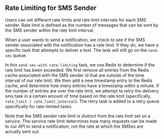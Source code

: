 ## Rate Limiting for SMS Sender
Users can set different rate limits and rate limit intervals for each SMS sender. Rate limit is defined as the number
of messages that can be sent by the SMS sender within the rate limit interval.

When a user wants to send a notification, we check to see if the SMS sender associated with the notification has a rate
limit. If they do, we have a specific task that attempts to deliver a text. The task will still go on the `send-sms`
queue.

In this `send-sms-with-rate-limiting` task, we use Redis to determine if the rate limit has been exceeded.
We first remove all entries from the Redis cache associated with the SMS sender id that are outside of the time interval
of our rate limit. We then add a new timestamp entry to the Redis cache, and determine how many entries have a timestamp
withn a minute. If the number of entries are over the rate limit, we attempt to retry the delivery sms task in a certain
amount of time based on the rate limit (specifically, `rate_limit / rate_limit_interval`). The retry task is added to a
retry queue specifically for rate-limited tasks.

Note that the SMS sender rate limit is distinct from the rate limit set on a service. The service rate limit 
determines how many requests can be made to our API to send a notification, not the rate at which the SMSes are
actually sent out.
